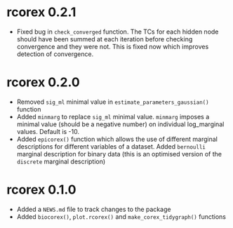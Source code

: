 # rcorex 0.2.1
 * Fixed bug in `check_converged` function. The TCs for each hidden node should have been summed at each iteration before checking convergence and they were not. This is fixed now which improves detection of convergence.
 
# rcorex 0.2.0

* Removed `sig_ml` minimal value in `estimate_parameters_gaussian()` function
* Added `minmarg` to replace `sig_ml` minimal value. `minmarg` imposes a minimal value (should be a negative number) on individual log_marginal values. Default is -10.
* Added `epicorex()` function which allows the use of different marginal descriptions for different variables of a dataset. Added `bernoulli` marginal description for binary data (this is an optimised version of the `discrete` marginal description)

# rcorex 0.1.0

* Added a `NEWS.md` file to track changes to the package
* Added `biocorex()`, `plot.rcorex()` and `make_corex_tidygraph()` functions
